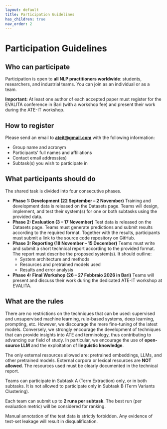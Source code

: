 ```yaml
---
layout: default
title: Participation Guidelines
has_children: true
nav_order: 2
---
```


# Participation Guidelines

## Who can participate

Participation is open to **all NLP practitioners worldwide**: students, researchers, and industrial teams. You can join as an individual or as a team.

**Important:** At least one author of each accepted paper must register for the EVALITA conference in Bari (with a workshop fee) and present their work during the ATE-IT workshop.

## How to register
Please send an email to **ateit@gmail.com** with the following information:
- Group name and acronym
-	Participants’ full names and affiliations
-	Contact email address(es)
-	Subtask(s) you wish to participate in

## What participants should do
The shared task is divided into four consecutive phases.
- **Phase 1: Development (22 September – 2 November)** Training and development data is released on the Datasets page. Teams will design, implement, and test their system(s) for one or both subtasks using the provided data.
- **Phase 2: Evaluation (3 – 17 November)** Test data is released on the Datasets page. Teams must generate predictions and submit results according to the required format. Together with the results, participants must submit a link to the source code repository on GitHub.
- **Phase 3: Reporting (18 November – 15 December)** Teams must write and submit a short technical report according to the provided format. The report must describe the proposed system(s). It should outline:
  -	System architecture and methods
  -	Resources and pretrained models used
  -	Results and error analysis
- **Phase 4: Final Workshop (26 – 27 Febbraio 2026 in Bari)** Teams will present and discuss their work during the dedicated ATE-IT workshop at EVALITA.

## What are the rules

There are no restrictions on the techniques that can be used: supervised and unsupervised machine learning, rule-based systems, deep learning, prompting, etc. However, we discourage the mere fine-tuning of the latest models. Conversely, we strongly encourage the development of techniques that can provide insights into ATE and terminology, thus contributing to advancing our field of study. In particular, we encourage the use of **open-source LLM** and the exploitation of **linguistic knowledge**.

The only external resources allowed are: pretrained embeddings, LLMs, and other pretrained models. External corpora or lexical resources are **NOT allowed**. The resources used must be clearly documented in the technical report.

Teams can participate in Subtask A (Term Extraction) only, or in both subtasks. It is not allowed to participate only in Subtask B (Term Variants Clustering).

Each team can submit up to **2 runs per subtask**. The best run (per evaluation metric) will be considered for ranking. 

Manual annotation of the test data is strictly forbidden. Any evidence of test-set leakage will result in disqualification.

